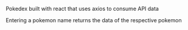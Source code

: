 Pokedex built with react that uses axios to consume API data

Entering a pokemon name returns the data of the respective pokemon
